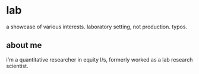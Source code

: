 # lab
a showcase of various interests. laboratory setting, not production. typos.

## about me

i'm a quantitative researcher in equity l/s, formerly worked as a lab research scientist. 
